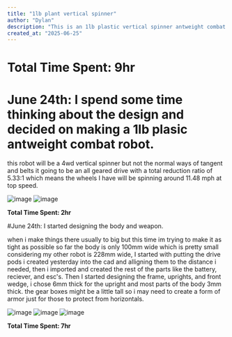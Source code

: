 ```yaml
---
title: "1lb plant vertical spinner"
author: "Dylan"
description: "This is an 1lb plastic vertical spinner antweight combat robot"
created_at: "2025-06-25"
---
```


# Total Time Spent: 9hr

# June 24th: I spend some time thinking about the design and decided on making a 1lb plasic antweight combat robot.

 this robot will be a 4wd vertical spinner but not the normal ways of tangent and belts it going to be an all geared drive with a total reduction ratio of 5.33:1 which means the wheels I have will be spinning around 11.48 mph at top speed.

![image](https://github.com/user-attachments/assets/d7056049-dde6-4e92-a59f-67d3a2b70011)
![image](https://github.com/user-attachments/assets/6aafeb66-c018-4ac5-91c4-9cc87b98b468)


**Total Time Spent: 2hr**

#June 24th: I started designing the body and weapon.

 when i make things there usually to big but this time im trying to make it as tight as possible so far the body is only 100mm wide which is pretty small considering my other robot is 228mm wide, I started with putting the drive pods i created yesterday into the cad and alligning them to the distance i needed, then i imported and created the rest of the parts like the battery, reciever, and esc's. Then I started designing the frame, uprights, and front wedge, i chose 6mm thick for the upright and most parts of the body 3mm thick. the gear boxes might be a little tall so i may need to create a form of armor just for those to protect from horizontals.

 
![image](https://github.com/user-attachments/assets/810965fe-028a-4edd-bb7a-eda34de637b2)
![image](https://github.com/user-attachments/assets/0a916336-db81-4fd4-81a5-6399ca3c45a9)
![image](https://github.com/user-attachments/assets/b24ec982-a399-4778-a5eb-02cffa610035)

**Total Time Spent: 7hr**



